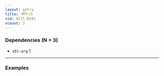 ```yaml
---
layout: entry
title: འཇོག་√3
vid: Hill:0581
vcount: 3
---
```


> 
### Dependencies (N = 3)
* `obl:arg` 1

---

### Examples



